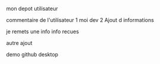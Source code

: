 mon depot utilisateur

commentaire de l'utilisateur 1
moi dev 2 Ajout d informations

je remets une info
info recues


autre ajout 

demo github desktop
